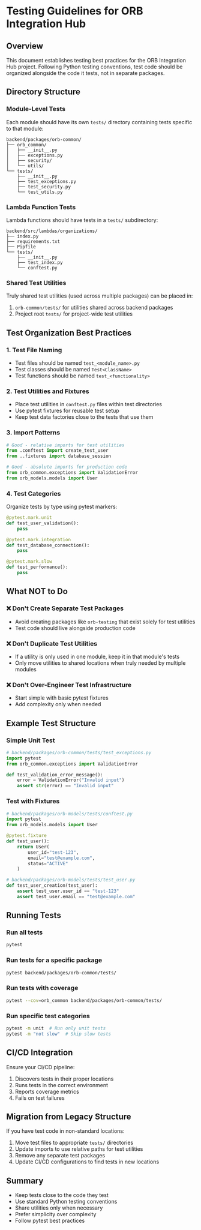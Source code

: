 # Testing Guidelines for ORB Integration Hub

## Overview

This document establishes testing best practices for the ORB Integration Hub project. Following Python testing conventions, test code should be organized alongside the code it tests, not in separate packages.

## Directory Structure

### Module-Level Tests
Each module should have its own `tests/` directory containing tests specific to that module:

```
backend/packages/orb-common/
├── orb_common/
│   ├── __init__.py
│   ├── exceptions.py
│   ├── security/
│   └── utils/
└── tests/
    ├── __init__.py
    ├── test_exceptions.py
    ├── test_security.py
    └── test_utils.py
```

### Lambda Function Tests
Lambda functions should have tests in a `tests/` subdirectory:

```
backend/src/lambdas/organizations/
├── index.py
├── requirements.txt
├── Pipfile
└── tests/
    ├── __init__.py
    ├── test_index.py
    └── conftest.py
```

### Shared Test Utilities
Truly shared test utilities (used across multiple packages) can be placed in:
1. `orb-common/tests/` for utilities shared across backend packages
2. Project root `tests/` for project-wide test utilities

## Test Organization Best Practices

### 1. Test File Naming
- Test files should be named `test_<module_name>.py`
- Test classes should be named `Test<ClassName>`
- Test functions should be named `test_<functionality>`

### 2. Test Utilities and Fixtures
- Place test utilities in `conftest.py` files within test directories
- Use pytest fixtures for reusable test setup
- Keep test data factories close to the tests that use them

### 3. Import Patterns
```python
# Good - relative imports for test utilities
from .conftest import create_test_user
from ..fixtures import database_session

# Good - absolute imports for production code
from orb_common.exceptions import ValidationError
from orb_models.models import User
```

### 4. Test Categories
Organize tests by type using pytest markers:
```python
@pytest.mark.unit
def test_user_validation():
    pass

@pytest.mark.integration
def test_database_connection():
    pass

@pytest.mark.slow
def test_performance():
    pass
```

## What NOT to Do

### ❌ Don't Create Separate Test Packages
- Avoid creating packages like `orb-testing` that exist solely for test utilities
- Test code should live alongside production code

### ❌ Don't Duplicate Test Utilities
- If a utility is only used in one module, keep it in that module's tests
- Only move utilities to shared locations when truly needed by multiple modules

### ❌ Don't Over-Engineer Test Infrastructure
- Start simple with basic pytest fixtures
- Add complexity only when needed

## Example Test Structure

### Simple Unit Test
```python
# backend/packages/orb-common/tests/test_exceptions.py
import pytest
from orb_common.exceptions import ValidationError

def test_validation_error_message():
    error = ValidationError("Invalid input")
    assert str(error) == "Invalid input"
```

### Test with Fixtures
```python
# backend/packages/orb-models/tests/conftest.py
import pytest
from orb_models.models import User

@pytest.fixture
def test_user():
    return User(
        user_id="test-123",
        email="test@example.com",
        status="ACTIVE"
    )

# backend/packages/orb-models/tests/test_user.py
def test_user_creation(test_user):
    assert test_user.user_id == "test-123"
    assert test_user.email == "test@example.com"
```

## Running Tests

### Run all tests
```bash
pytest
```

### Run tests for a specific package
```bash
pytest backend/packages/orb-common/tests/
```

### Run tests with coverage
```bash
pytest --cov=orb_common backend/packages/orb-common/tests/
```

### Run specific test categories
```bash
pytest -m unit  # Run only unit tests
pytest -m "not slow"  # Skip slow tests
```

## CI/CD Integration

Ensure your CI/CD pipeline:
1. Discovers tests in their proper locations
2. Runs tests in the correct environment
3. Reports coverage metrics
4. Fails on test failures

## Migration from Legacy Structure

If you have test code in non-standard locations:
1. Move test files to appropriate `tests/` directories
2. Update imports to use relative paths for test utilities
3. Remove any separate test packages
4. Update CI/CD configurations to find tests in new locations

## Summary

- Keep tests close to the code they test
- Use standard Python testing conventions
- Share utilities only when necessary
- Prefer simplicity over complexity
- Follow pytest best practices